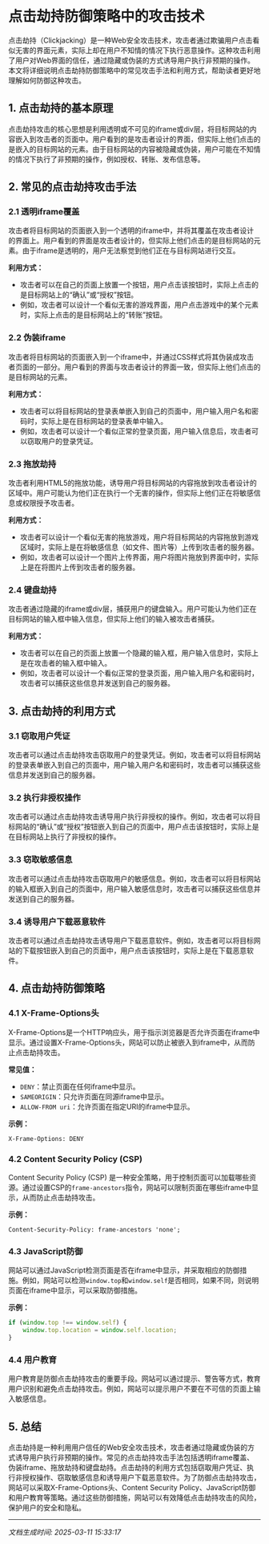 # 点击劫持防御策略中的攻击技术

点击劫持（Clickjacking）是一种Web安全攻击技术，攻击者通过欺骗用户点击看似无害的界面元素，实际上却在用户不知情的情况下执行恶意操作。这种攻击利用了用户对Web界面的信任，通过隐藏或伪装的方式诱导用户执行非预期的操作。本文将详细说明点击劫持防御策略中的常见攻击手法和利用方式，帮助读者更好地理解如何防御这种攻击。

## 1. 点击劫持的基本原理

点击劫持攻击的核心思想是利用透明或不可见的iframe或div层，将目标网站的内容嵌入到攻击者的页面中。用户看到的是攻击者设计的界面，但实际上他们点击的是嵌入的目标网站的元素。由于目标网站的内容被隐藏或伪装，用户可能在不知情的情况下执行了非预期的操作，例如授权、转账、发布信息等。

## 2. 常见的点击劫持攻击手法

### 2.1 透明iframe覆盖

攻击者将目标网站的页面嵌入到一个透明的iframe中，并将其覆盖在攻击者设计的界面上。用户看到的界面是攻击者设计的，但实际上他们点击的是目标网站的元素。由于iframe是透明的，用户无法察觉到他们正在与目标网站进行交互。

**利用方式：**
- 攻击者可以在自己的页面上放置一个按钮，用户点击该按钮时，实际上点击的是目标网站上的“确认”或“授权”按钮。
- 例如，攻击者可以设计一个看似无害的游戏界面，用户点击游戏中的某个元素时，实际上点击的是目标网站上的“转账”按钮。

### 2.2 伪装iframe

攻击者将目标网站的页面嵌入到一个iframe中，并通过CSS样式将其伪装成攻击者页面的一部分。用户看到的界面与攻击者设计的界面一致，但实际上他们点击的是目标网站的元素。

**利用方式：**
- 攻击者可以将目标网站的登录表单嵌入到自己的页面中，用户输入用户名和密码时，实际上是在目标网站的登录表单中输入。
- 例如，攻击者可以设计一个看似正常的登录页面，用户输入信息后，攻击者可以窃取用户的登录凭证。

### 2.3 拖放劫持

攻击者利用HTML5的拖放功能，诱导用户将目标网站的内容拖放到攻击者设计的区域中。用户可能认为他们正在执行一个无害的操作，但实际上他们正在将敏感信息或权限授予攻击者。

**利用方式：**
- 攻击者可以设计一个看似无害的拖放游戏，用户将目标网站的内容拖放到游戏区域时，实际上是在将敏感信息（如文件、图片等）上传到攻击者的服务器。
- 例如，攻击者可以设计一个图片上传界面，用户将图片拖放到界面中时，实际上是在将图片上传到攻击者的服务器。

### 2.4 键盘劫持

攻击者通过隐藏的iframe或div层，捕获用户的键盘输入。用户可能认为他们正在目标网站的输入框中输入信息，但实际上他们的输入被攻击者捕获。

**利用方式：**
- 攻击者可以在自己的页面上放置一个隐藏的输入框，用户输入信息时，实际上是在攻击者的输入框中输入。
- 例如，攻击者可以设计一个看似正常的登录页面，用户输入用户名和密码时，攻击者可以捕获这些信息并发送到自己的服务器。

## 3. 点击劫持的利用方式

### 3.1 窃取用户凭证

攻击者可以通过点击劫持攻击窃取用户的登录凭证。例如，攻击者可以将目标网站的登录表单嵌入到自己的页面中，用户输入用户名和密码时，攻击者可以捕获这些信息并发送到自己的服务器。

### 3.2 执行非授权操作

攻击者可以通过点击劫持攻击诱导用户执行非授权的操作。例如，攻击者可以将目标网站的“确认”或“授权”按钮嵌入到自己的页面中，用户点击该按钮时，实际上是在目标网站上执行了非授权的操作。

### 3.3 窃取敏感信息

攻击者可以通过点击劫持攻击窃取用户的敏感信息。例如，攻击者可以将目标网站的输入框嵌入到自己的页面中，用户输入敏感信息时，攻击者可以捕获这些信息并发送到自己的服务器。

### 3.4 诱导用户下载恶意软件

攻击者可以通过点击劫持攻击诱导用户下载恶意软件。例如，攻击者可以将目标网站的下载按钮嵌入到自己的页面中，用户点击该按钮时，实际上是在下载恶意软件。

## 4. 点击劫持防御策略

### 4.1 X-Frame-Options头

X-Frame-Options是一个HTTP响应头，用于指示浏览器是否允许页面在iframe中显示。通过设置X-Frame-Options头，网站可以防止被嵌入到iframe中，从而防止点击劫持攻击。

**常见值：**
- `DENY`：禁止页面在任何iframe中显示。
- `SAMEORIGIN`：只允许页面在同源iframe中显示。
- `ALLOW-FROM uri`：允许页面在指定URI的iframe中显示。

**示例：**
```http
X-Frame-Options: DENY
```

### 4.2 Content Security Policy (CSP)

Content Security Policy (CSP) 是一种安全策略，用于控制页面可以加载哪些资源。通过设置CSP的`frame-ancestors`指令，网站可以限制页面在哪些iframe中显示，从而防止点击劫持攻击。

**示例：**
```http
Content-Security-Policy: frame-ancestors 'none';
```

### 4.3 JavaScript防御

网站可以通过JavaScript检测页面是否在iframe中显示，并采取相应的防御措施。例如，网站可以检测`window.top`和`window.self`是否相同，如果不同，则说明页面在iframe中显示，可以采取防御措施。

**示例：**
```javascript
if (window.top !== window.self) {
    window.top.location = window.self.location;
}
```

### 4.4 用户教育

用户教育是防御点击劫持攻击的重要手段。网站可以通过提示、警告等方式，教育用户识别和避免点击劫持攻击。例如，网站可以提示用户不要在不可信的页面上输入敏感信息。

## 5. 总结

点击劫持是一种利用用户信任的Web安全攻击技术，攻击者通过隐藏或伪装的方式诱导用户执行非预期的操作。常见的点击劫持攻击手法包括透明iframe覆盖、伪装iframe、拖放劫持和键盘劫持。点击劫持的利用方式包括窃取用户凭证、执行非授权操作、窃取敏感信息和诱导用户下载恶意软件。为了防御点击劫持攻击，网站可以采取X-Frame-Options头、Content Security Policy、JavaScript防御和用户教育等策略。通过这些防御措施，网站可以有效降低点击劫持攻击的风险，保护用户的安全和隐私。

---

*文档生成时间: 2025-03-11 15:33:17*






















